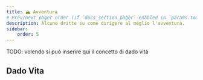 ```yaml
---
title: 🏔️ Avventura
# Prev/next pager order (if `docs_section_pager` enabled in `params.toml`)
description: Alcune dritte su come dirigere al meglio l'avventura.
sidebar:
    order: 5
---
```


TODO: volendo si può inserire qui il concetto di dado vita

## Dado Vita
